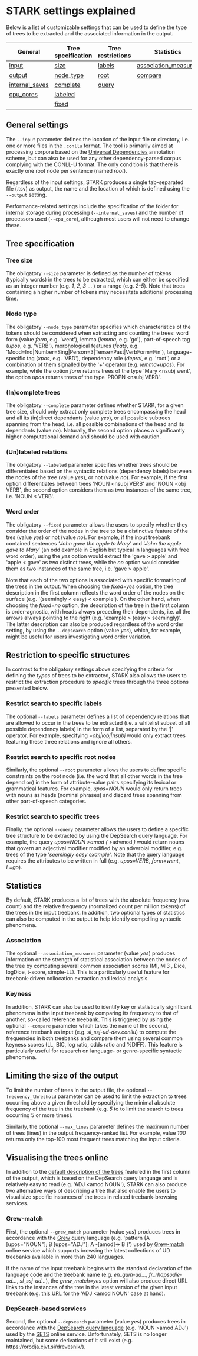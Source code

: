 # STARK settings explained

Below is a list of customizable settings that can be used to define the type of trees to be extracted and the associated information in the output. 

|General | Tree specification | Tree restrictions | Statistics | Other |
| --- | --- | --- | --- | --- | 
| [input](#general-settings) | [size](#tree-size) | [labels](#restrict-search-to-specific-labels) | [association_measures](#association) | [max_lines](#limiting-the-size-of-the-output) |
| [output](#general-settings) | [node_type](#node-type) | [root](#restrict-search-to-specific-nodes) | [compare](#keyness) | [frequency_threshold](#limiting-the-size-of-the-output) |
| [internal_saves](#general-settings) | [complete](#incomplete-trees) | [query](#restrict-search-to-specific-trees) |  | [grew_match](#grew-match) |
| [cpu_cores](#general-settings) | [labeled](#unlabeled-relations) |  |  | [depsearch](#depsearch-based-services) |
| | [fixed](#word-order) |  |  |  |

## General settings
The `--input` parameter defines the location of the input file or directory, i.e. one or more files in the `.conllu` format. The tool is primarily aimed at processing corpora based on the [Universal Dependencies](https://universaldependencies.org/) annotation scheme, but can also be used for any other dependency-parsed corpus complying with the CONLL-U format. The only condition is that there is exactly one root node per sentence (named _root_). 

Regardless of the input settings, STARK produces a single tab-separated file (.tsv) as output, the name and the location of which is defined using the `--output` setting.

Performance-related settings include the specification of the folder for internal storage during processing (`--internal_saves`) and the number of processors used (`--cpu_core`), although most users will not need to change these. 

## Tree specification

### Tree size

The obligatory `--size` parameter is defined as the number of tokens (typically words) in the trees to be extracted, which can either be specified as an integer number (e.g. _1, 2, 3_ … ) or a range (e.g. _2-5_). Note that trees containing a higher number of tokens may necessitate additional processing time.

### Node type
The obligatory `--node_type` parameter specifies which characteristics of the tokens should be considered when extracting and counting the trees: word form (value _form_, e.g. 'went'), lemma (_lemma_, e.g. 'go'), part-of-speech tag (_upos_, e.g. 'VERB'), morphological features (_feats_, e.g. 'Mood=Ind|Number=Sing|Person=3|Tense=Past|VerbForm=Fin'), language-specific tag (_xpos_, e.g. 'VBD'), dependency role (_deprel_, e.g. 'root') or a combination of them signalled by the '+' operator (e.g. _lemma+upos_). For example, while the option _form_ returns trees of the type 'Mary <nsubj went', the option _upos_ returns trees of the type 'PROPN <nsubj VERB'.

### (In)complete trees
The obligatory `--complete` parameter defines whether STARK, for a given tree size, should only extract only complete trees encompassing the head and all its (in)direct dependants (value _yes_), or all possible subtrees spanning from the head, i.e. all possible combinations of the head and its dependants (value _no_). Naturally, the second option places a significantly higher computational demand and should be used with caution.

### (Un)labeled relations
The obligatory `--labeled` parameter specifies whether trees should be differentiated based on the syntactic relations (dependency labels) between the nodes of the tree (value _yes_), or not (value _no_). For example, if the first option differentiates between trees 'NOUN <nsubj VERB' and 'NOUN <obj VERB', the second option considers them as two instances of the same tree, i.e. 'NOUN < VERB'.

### Word order
The obligatory `--fixed` parameter allows the users to specify whether they consider the order of the nodes in the tree to be a distinctive feature of the tres (value _yes_) or not (value _no_). For example, if the input treebank contained sentences ‘_John gave the apple to Mary_’ and ‘_John the apple gave to Mary_’ (an odd example in English but typical in languages with free word order), using the _yes_ option would extract the 'gave > apple' and 'apple < gave' as two distinct trees, while the _no_ option would consider them as two instances of the same tree, i.e. 'gave > apple'. 

Note that each of the two options is associated with specific formatting of the tress in the output. When choosing the _fixed=yes_ option, the tree description in the first column reflects the word order of the nodes on the surface (e.g. '(seemingly < easy) < example'). On the other hand, when choosing the _fixed=no_ option, the description of the tree in the first column is order-agnostic, with heads always preceding their dependents, i.e. all the arrows always pointing to the right (e.g. 'example > (easy > seemingly)'. The latter description can also be produced regardless of the word order setting, by using the `--depsearch` option (value _yes_), which, for example, might be useful for users investigating word order variation. 

## Restriction to specific structures
In contrast to the obligatory settings above specifying the criteria for defining the _types_ of trees to be extracted, STARK also allows the users to restrict the extraction procedure to _specific_ trees through the three options presented below.

### Restrict search to specific labels
The optional `--labels` parameter defines a list of dependency relations that are allowed to occur in the trees to be extracted (i.e. a whitelist subset of all possible dependency labels) in the form of a list, separated by the '|' operator. For example, specifying _=obj|iobj|nsubj_ would only extract trees featuring these three relations and ignore all others.

### Restrict search to specific root nodes
Similarly, the optional `--root` parameter allows the users to define specific constraints on the root node (i.e. the word that all other words in the tree depend on) in the form of attribute-value pairs specifying its lexical or grammatical features. For example, _upos=NOUN_ would only return trees with nouns as heads (nominal phrases) and discard trees spanning from other part-of-speech categories.

### Restrict search to specific trees
Finally, the optional `--query` parameter allows the users to define a specific tree structure to be extracted by using the DepSearch query language. For example, the query _upos=NOUN >amod (_ >advmod _)_ would return nouns that govern an adjectival modifier modified by an adverbial modifier, e.g. trees of the type '_seemingly easy example_'. Note that the query language requires the attributes to be written in full (e.g. _upos=VERB_, _form=went_, _L=go_).

## Statistics
By default, STARK produces a list of trees with the absolute frequency (raw count) and the relative frequency (normalized count per million tokens) of the trees in the input treebank. In addition, two optional types of statistics can also be computed in the output to help identify compelling syntactic phenomena.

### Association
The optional `--association_measures` parameter (value _yes_) produces information on the strength of statistical association between the nodes of the tree by computing several common association scores (MI, MI3 , Dice, logDice, t-score, simple-LL). This is a particularly useful feature for treebank-driven collocation extraction and lexical analysis.

### Keyness
In addition, STARK can also be used to identify key or statistically significant phenomena in the input treebank by comparing its frequency to that of another, so-called reference treebank. This is triggered by using the optional `--compare` parameter which takes the name of the second, reference treebank as input (e.g. _sl_ssj-ud-dev.conllu_) to compute the frequencies in both treebanks and compare them using several common keyness scores (LL, BIC, log ratio, odds ratio and %DIFF). This feature is particularly useful for research on language- or genre-specific syntactic phenomena.

## Limiting the size of the output
To limit the number of trees in the output file, the optional `--frequency_threshold` parameter can be used to limit the extraction to trees occurring above a given threshold by specifying the minimal absolute frequency of the tree in the treebank (e.g. _5_ to to limit the search to trees occurring 5 or more times).

Similarly, the optional `--max_lines` parameter defines the maximum number of trees (lines) in the output frequency-ranked list. For example, value _100_ returns only the top-100 most frequent trees matching the input criteria.

## Visualising the trees online
In addition to the [default description of the trees](README.md#description-of-tree-structure) featured in the first column of the output, which is based on the DepSearch query language and is relatively easy to read (e.g. 'ADJ <amod NOUN'), STARK can also produce two alternative ways of describing a tree that also enable the users to visualisize specific instances of the trees in related treebank-browsing services.

### Grew-match
First, the optional `--grew_match` parameter (value _yes_) produces trees in accordance with the [Grew](https://grew.fr/doc/request/) query language (e.g. 'pattern {A [upos="NOUN"]; B [upos="ADJ"]; A -[amod]-> B }') used by [Grew-match](https://universal.grew.fr/) online service which supports browsing the latest collections of UD treebanks available in more than 240 languages. 

If the name of the input treebank begins with the standard declaration of the language code and the treebank name (e.g. _en_gum-ud..._, _fr_rhapsodie-ud..._, _sl_ssj-ud..._), the _grew_match=yes_ option will also produce direct URL links to the instances of the tree in the latest version of the given input treebank (e.g. [this URL](http://universal.grew.fr/?corpus=UD_English-GUM&request=pattern%20%7BB%20%5Bupos%3DNOUN%5D%3B%20A%20%5Bupos%3DADJ%5D%3B%20B%20-%5Bamod%5D-%3E%20A%3B%20B%20%3E%3E%20A%7D) for the 'ADJ <amod NOUN' case at hand).

### DepSearch-based services
Second, the optional `--depsearch` parameter (value _yes_) produces trees in accordance with the [DepSearch query language](https://orodja.cjvt.si/drevesnik/help/en/) (e.g. 'NOUN >amod ADJ') used by the [SETS](http://depsearch-depsearch.rahtiapp.fi/ds_demo/) online service. Unfortunately, SETS is no longer maintained, but some derivations of it still exist (e.g. https://orodja.cjvt.si/drevesnik/).




